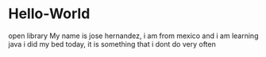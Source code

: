 # Hello-World
open library
My name is jose hernandez, i am from mexico and i am learning java
i did my bed today, it is something that i dont do very often
